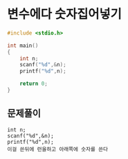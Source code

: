 # 변수에다 숫자집어넣기
``` C
#include <stdio.h>

int main()
{
    int n;
    scanf("%d",&n);
    printf("%d",n);

    return 0;
}
```
## 문제풀이   
    int n;
    scanf("%d",&n);
    printf("%d",n);
    이걸 쓴뒤에 런을하고 아래쪽에 숫자를 쓴다
